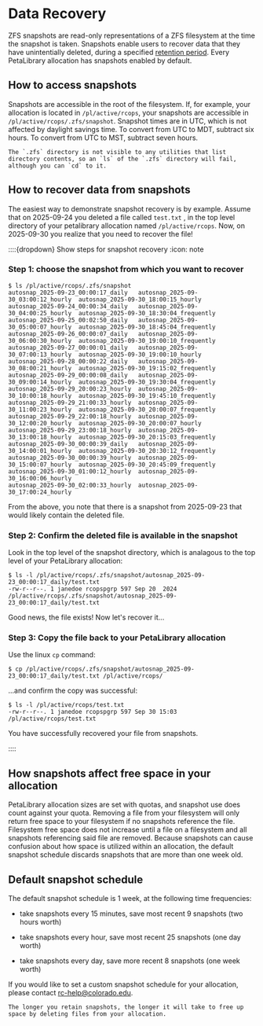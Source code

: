 # Data Recovery

ZFS snapshots are read-only representations of a ZFS filesystem at the time the snapshot is taken. Snapshots enable users to recover data that they have unintentially deleted, during a specified [retention period](#default-snapshot-schedule). Every PetaLibrary allocation has snapshots enabled by default. 

## How to access snapshots

Snapshots are accessible in the root of the filesystem. If, for example,
your allocation is located in `/pl/active/rcops`, your snapshots are
accessible in `/pl/active/rcops/.zfs/snapshot`. Snapshot times are in UTC, which is not affected by daylight savings time. To convert from UTC to MDT, subtract six hours. To convert from UTC to MST, subtract seven hours.

```{note}
The `.zfs` directory is not visible to any utilities that list directory contents, so an `ls` of the `.zfs` directory will fail, although you can `cd` to it.
```

## How to recover data from snapshots

The easiest way to demonstrate snapshot recovery is by example. Assume that on 2025-09-24 you deleted a file called `test.txt` , in the top level directory of your petalibrary allocation named `/pl/active/rcops`. Now, on 2025-09-30 you realize that you need to recover the file!   

::::{dropdown} Show steps for snapshot recovery 
:icon: note

### Step 1: choose the snapshot from which you want to recover

```
$ ls /pl/active/rcops/.zfs/snapshot
autosnap_2025-09-23_00:00:17_daily   autosnap_2025-09-30_03:00:12_hourly  autosnap_2025-09-30_18:00:15_hourly
autosnap_2025-09-24_00:00:34_daily   autosnap_2025-09-30_04:00:25_hourly  autosnap_2025-09-30_18:30:04_frequently
autosnap_2025-09-25_00:02:50_daily   autosnap_2025-09-30_05:00:07_hourly  autosnap_2025-09-30_18:45:04_frequently
autosnap_2025-09-26_00:00:07_daily   autosnap_2025-09-30_06:00:30_hourly  autosnap_2025-09-30_19:00:10_frequently
autosnap_2025-09-27_00:00:01_daily   autosnap_2025-09-30_07:00:13_hourly  autosnap_2025-09-30_19:00:10_hourly
autosnap_2025-09-28_00:00:22_daily   autosnap_2025-09-30_08:00:21_hourly  autosnap_2025-09-30_19:15:02_frequently
autosnap_2025-09-29_00:00:08_daily   autosnap_2025-09-30_09:00:14_hourly  autosnap_2025-09-30_19:30:04_frequently
autosnap_2025-09-29_20:00:23_hourly  autosnap_2025-09-30_10:00:18_hourly  autosnap_2025-09-30_19:45:10_frequently
autosnap_2025-09-29_21:00:33_hourly  autosnap_2025-09-30_11:00:23_hourly  autosnap_2025-09-30_20:00:07_frequently
autosnap_2025-09-29_22:00:18_hourly  autosnap_2025-09-30_12:00:20_hourly  autosnap_2025-09-30_20:00:07_hourly
autosnap_2025-09-29_23:00:18_hourly  autosnap_2025-09-30_13:00:18_hourly  autosnap_2025-09-30_20:15:03_frequently
autosnap_2025-09-30_00:00:39_daily   autosnap_2025-09-30_14:00:01_hourly  autosnap_2025-09-30_20:30:12_frequently
autosnap_2025-09-30_00:00:39_hourly  autosnap_2025-09-30_15:00:07_hourly  autosnap_2025-09-30_20:45:09_frequently
autosnap_2025-09-30_01:00:12_hourly  autosnap_2025-09-30_16:00:06_hourly
autosnap_2025-09-30_02:00:33_hourly  autosnap_2025-09-30_17:00:24_hourly
```

From the above, you note that there is a snapshot from 2025-09-23 that would likely contain the deleted file.  

### Step 2: Confirm the deleted file is available in the snapshot

Look in the top level of the snapshot directory, which is analagous to the top level of your PetaLibrary allocation: 
```
$ ls -l /pl/active/rcops/.zfs/snapshot/autosnap_2025-09-23_00:00:17_daily/test.txt
-rw-r--r--. 1 janedoe rcopspgrp 597 Sep 20  2024 /pl/active/rcops/.zfs/snapshot/autosnap_2025-09-23_00:00:17_daily/test.txt
```

Good news, the file exists!  Now let's recover it...

### Step 3: Copy the file back to your PetaLibrary allocation

Use the linux `cp` command:

```
$ cp /pl/active/rcops/.zfs/snapshot/autosnap_2025-09-23_00:00:17_daily/test.txt /pl/active/rcops/
```

...and confirm the copy was successful:

```
$ ls -l /pl/active/rcops/test.txt
-rw-r--r--. 1 janedoe rcopspgrp 597 Sep 30 15:03 /pl/active/rcops/test.txt
```

You have successfully recovered your file from snapshots. 

::::

## How snapshots affect free space in your allocation

PetaLibrary allocation sizes are set with quotas, and snapshot use does
count against your quota. Removing a file from your filesystem will
only return free space to your filesystem if no snapshots reference the
file. Filesystem free space does not increase until a file on a filesystem
and all snapshots referencing said file are removed. Because snapshots
can cause confusion about how space is utilized within an allocation,
the default snapshot schedule discards snapshots that are more than one
week old.

## Default snapshot schedule

The default snapshot schedule is 1 week, at the following time frequencies:

 - take snapshots every 15 minutes, save most recent 9 snapshots (two
   hours worth)

 - take snapshots every hour, save most recent 25 snapshots (one day
   worth)

 - take snapshots every day, save more recent 8 snapshots (one week worth)

If you would like to set a custom snapshot schedule for your allocation,
please contact <rc-help@colorado.edu>. 

```{warning}
The longer you retain snapshots, the longer it will take to free up space by deleting files from your allocation.
```

